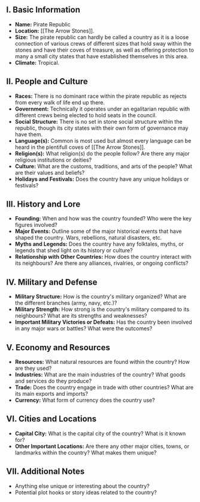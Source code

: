 ## **I. Basic Information**

- **Name:** Pirate Republic
- **Location:** [[The Arrow Stones]].
- **Size:** The pirate republic can hardly be called a country as it is a loose connection of various crews of different sizes that hold sway within the stones and have their coves of treasure, as well as offering protection to many a small city states that have established themselves in this area.
- **Climate:** Tropical.

## **II. People and Culture**

- **Races:** There is no dominant race within the pirate republic as rejects from every walk of life end up there.
- **Government:** Technically it operates under an egalitarian republic with different crews being elected to hold seats in the council.
- **Social Structure:** There is no set in stone social structure within the republic, though its city states with their own form of governance may have them.
- **Language(s):** Common is most used but almost every language can be heard in the plentifull coves of [[The Arrow Stones]].
- **Religion(s):** What religion(s) do the people follow? Are there any major religious institutions or deities?
- **Culture:** What are the customs, traditions, and arts of the people? What are their values and beliefs?
- **Holidays and Festivals:** Does the country have any unique holidays or festivals?

## **III. History and Lore**

- **Founding:** When and how was the country founded? Who were the key figures involved?
- **Major Events:** Outline some of the major historical events that have shaped the country. Wars, rebellions, natural disasters, etc.
- **Myths and Legends:** Does the country have any folktales, myths, or legends that shed light on its history or culture?
- **Relationship with Other Countries:** How does the country interact with its neighbours? Are there any alliances, rivalries, or ongoing conflicts?

## **IV. Military and Defense**

- **Military Structure:** How is the country's military organized? What are the different branches (army, navy, etc.)?
- **Military Strength:** How strong is the country's military compared to its neighbours? What are its strengths and weaknesses?
- **Important Military Victories or Defeats:** Has the country been involved in any major wars or battles? What were the outcomes?

## **V. Economy and Resources**

- **Resources:** What natural resources are found within the country? How are they used?
- **Industries:** What are the main industries of the country? What goods and services do they produce?
- **Trade:** Does the country engage in trade with other countries? What are its main exports and imports?
- **Currency:** What form of currency does the country use?

## **VI. Cities and Locations**

- **Capital City:** What is the capital city of the country? What is it known for?
- **Other Important Locations:** Are there any other major cities, towns, or landmarks within the country? What makes them unique?

## **VII. Additional Notes**

- Anything else unique or interesting about the country?
- Potential plot hooks or story ideas related to the country?